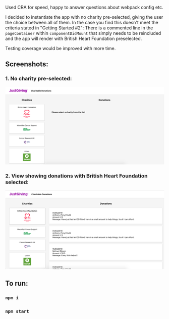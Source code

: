 
Used CRA for speed, happy to answer questions about webpack config etc.

I decided to instantiate the app with no charity pre-selected, giving the user the choice between all of them. In the case you find this doesn't meet the criteria stated in "Getting Started #2":
There is a commented line in the `pageContainer` within `componentDidMount` that simply needs to be reincluded and the app will render with British Heart Foundation preselected.

Testing coverage would be improved with more time.


## Screenshots:

### 1. No charity pre-selected:

![no-selection](./readme/no-selection.png "Charity Donation app")

### 2. View showing donations with British Heart Foundation selected:

![donations](./readme/donations-visible.png "Charity Donation app")

## To run:

### `npm i`

### `npm start`
